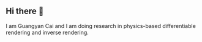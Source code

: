 ## Hi there 👋

I am Guangyan Cai and I am doing research in physics-based differentiable rendering and inverse rendering. 
